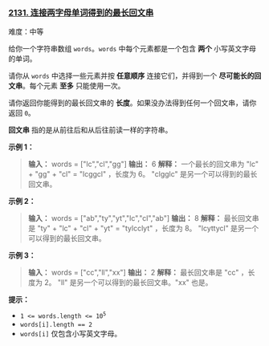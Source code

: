 ### [2131\. 连接两字母单词得到的最长回文串](https://leetcode.cn/problems/longest-palindrome-by-concatenating-two-letter-words/)

难度：中等

给你一个字符串数组 `words`。`words` 中每个元素都是一个包含 **两个** 小写英文字母的单词。

请你从 `words` 中选择一些元素并按 **任意顺序** 连接它们，并得到一个 **尽可能长的回文串**。每个元素 **至多** 只能使用一次。

请你返回你能得到的最长回文串的 **长度**。如果没办法得到任何一个回文串，请你返回 `0`。

**回文串** 指的是从前往后和从后往前读一样的字符串。

**示例 1：**

> **输入：** words = ["lc","cl","gg"]
> **输出：** 6
> **解释：** 一个最长的回文串为 "lc" + "gg" + "cl" = "lcggcl" ，长度为 6。
> "clgglc" 是另一个可以得到的最长回文串。

**示例 2：**

> **输入：** words = ["ab","ty","yt","lc","cl","ab"]
> **输出：** 8
> **解释：** 最长回文串是 "ty" + "lc" + "cl" + "yt" = "tylcclyt" ，长度为 8。
> "lcyttycl" 是另一个可以得到的最长回文串。

**示例 3：**

> **输入：** words = ["cc","ll","xx"]
> **输出：** 2
> **解释：** 最长回文串是 "cc" ，长度为 2。
> "ll" 是另一个可以得到的最长回文串。"xx" 也是。

**提示：**

- <code>1 <= words.length <= 10<sup>5</sup></code>
- `words[i].length == 2`
- `words[i]` 仅包含小写英文字母。
